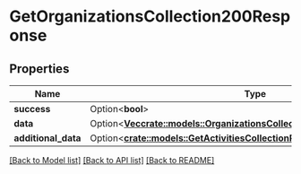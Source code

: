 # GetOrganizationsCollection200Response

## Properties

Name | Type | Description | Notes
------------ | ------------- | ------------- | -------------
**success** | Option<**bool**> |  | [optional]
**data** | Option<[**Vec<crate::models::OrganizationsCollectionResponseObject>**](organizationsCollectionResponseObject.md)> |  | [optional]
**additional_data** | Option<[**crate::models::GetActivitiesCollectionResponse200AdditionalData**](getActivitiesCollectionResponse200_additional_data.md)> |  | [optional]

[[Back to Model list]](../README.md#documentation-for-models) [[Back to API list]](../README.md#documentation-for-api-endpoints) [[Back to README]](../README.md)


